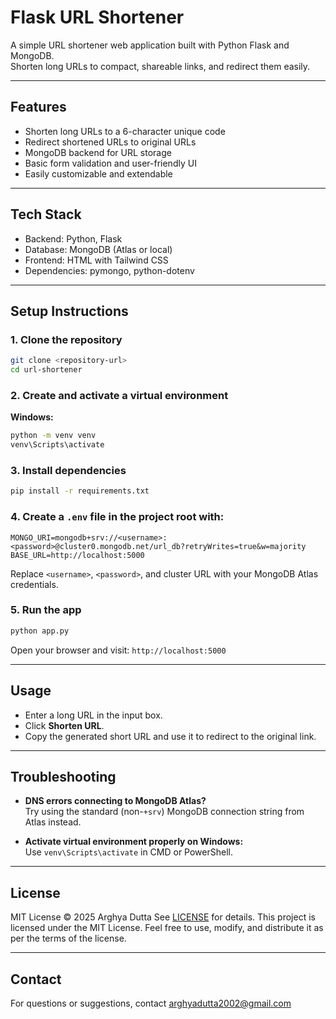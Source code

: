 # Flask URL Shortener

A simple URL shortener web application built with Python Flask and MongoDB.  
Shorten long URLs to compact, shareable links, and redirect them easily.

---

## Features

- Shorten long URLs to a 6-character unique code
- Redirect shortened URLs to original URLs
- MongoDB backend for URL storage
- Basic form validation and user-friendly UI
- Easily customizable and extendable

---

## Tech Stack

- Backend: Python, Flask
- Database: MongoDB (Atlas or local)
- Frontend: HTML with Tailwind CSS
- Dependencies: pymongo, python-dotenv

---

## Setup Instructions

### 1. Clone the repository

```bash
git clone <repository-url>
cd url-shortener
```

### 2. Create and activate a virtual environment

**Windows:**

```bash
python -m venv venv
venv\Scripts\activate
```

### 3. Install dependencies

```bash
pip install -r requirements.txt
```

### 4. Create a `.env` file in the project root with:

```env
MONGO_URI=mongodb+srv://<username>:<password>@cluster0.mongodb.net/url_db?retryWrites=true&w=majority
BASE_URL=http://localhost:5000
```

Replace `<username>`, `<password>`, and cluster URL with your MongoDB Atlas credentials.

### 5. Run the app

```bash
python app.py
```

Open your browser and visit: `http://localhost:5000`

---

## Usage

- Enter a long URL in the input box.
- Click **Shorten URL**.
- Copy the generated short URL and use it to redirect to the original link.

---

## Troubleshooting

- **DNS errors connecting to MongoDB Atlas?**  
Try using the standard (non-`+srv`) MongoDB connection string from Atlas instead.

- **Activate virtual environment properly on Windows:**  
Use `venv\Scripts\activate` in CMD or PowerShell.

---

## License

MIT License © 2025 Arghya Dutta
See [LICENSE](LICENSE) for details.
This project is licensed under the MIT License. Feel free to use, modify, and distribute it as per the terms of the license.

---

## Contact

For questions or suggestions, contact [arghyadutta2002@gmail.com](mailto:arghyadutta2002@gmail.com)

